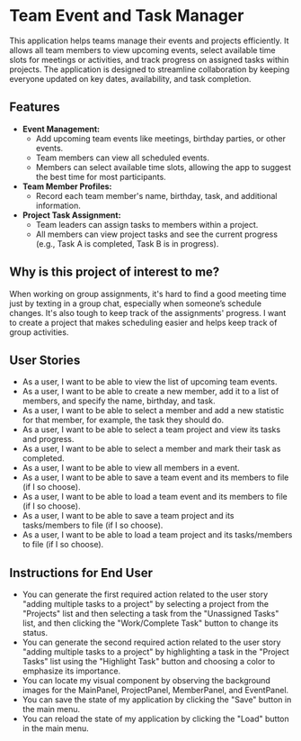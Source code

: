 # Team Event and Task Manager

This application helps teams manage their events and projects efficiently. It allows all team members to view upcoming events, select available time slots for meetings or activities, and track progress on assigned tasks within projects. The application is designed to streamline collaboration by keeping everyone updated on key dates, availability, and task completion.

## Features
- **Event Management:** 
    - Add upcoming team events like meetings, birthday parties, or other events.
    - Team members can view all scheduled events.
    - Members can select available time slots, allowing the app to suggest the best time for most participants.   
- **Team Member Profiles:**
    - Record each team member's name, birthday, task, and additional information.
- **Project Task Assignment:**
    - Team leaders can assign tasks to members within a project.
    - All members can view project tasks and see the current progress (e.g., Task A is completed, Task B is in progress).


## Why is this project of interest to me?
When working on group assignments, it's hard to find a good meeting time just by texting in a group chat, especially when someone’s schedule changes. It's also tough to keep track of the assignments' progress. I want to create a project that makes scheduling easier and helps keep track of group activities.


## User Stories
 - As a user, I want to be able to view the list of upcoming team events.
 - As a user, I want to be able to create a new member, add it to a list of members, and specify the name, birthday, and task.
 - As a user, I want to be able to select a member and add a new statistic for that member, for example, the task they should do.
 - As a user, I want to be able to select a team project and view its tasks and progress.
 - As a user, I want to be able to select a member and mark their task as completed.
 - As a user, I want to be able to view all members in a event.
 - As a user, I want to be able to save a team event and its members to file (if I so choose).
 - As a user, I want to be able to load a team event and its members to file (if I so choose).
 - As a user, I want to be able to save a team project and its tasks/members to file (if I so choose).
 - As a user, I want to be able to load a team project and its tasks/members to file (if I so choose).

## Instructions for End User
- You can generate the first required action related to the user story "adding multiple tasks to a project" by selecting a project from the "Projects" list and then selecting a task from the "Unassigned Tasks" list, and then clicking the "Work/Complete Task" button to change its status.
- You can generate the second required action related to the user story "adding multiple tasks to a project" by highlighting a task in the "Project Tasks" list using the "Highlight Task" button and choosing a color to emphasize its importance.
- You can locate my visual component by observing the background images for the MainPanel, ProjectPanel, MemberPanel, and EventPanel.
- You can save the state of my application by clicking the "Save" button in the main menu.
- You can reload the state of my application by clicking the "Load" button in the main menu.
